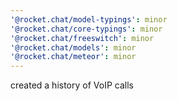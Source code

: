 ```yaml
---
'@rocket.chat/model-typings': minor
'@rocket.chat/core-typings': minor
'@rocket.chat/freeswitch': minor
'@rocket.chat/models': minor
'@rocket.chat/meteor': minor
---
```


created a history of VoIP calls
